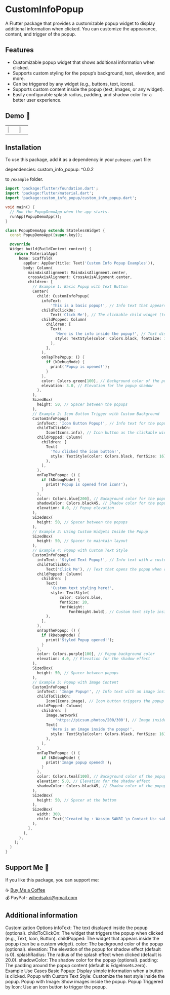 # CustomInfoPopup

A Flutter package that provides a customizable popup widget to display additional information when clicked. You can customize the appearance, content, and trigger of the popup.

## Features

- Customizable popup widget that shows additional information when clicked.
- Supports custom styling for the popup’s background, text, elevation, and more.
- Can be triggered by any widget (e.g., buttons, text, icons).
- Supports custom content inside the popup (text, images, or any widget).
- Easily configurable splash radius, padding, and shadow color for a better user experience.

## Demo 📸

<table>
  <tr>
    <td><img src="https://github.com/user-attachments/assets/0ab0a4b5-acfc-4320-927d-1cbd6ce1ddd5" width="30%"></td>
    <td><img src="https://github.com/user-attachments/assets/0274c4eb-9fbb-46af-beda-f2f8b641c3b5" width="30%"></td>
  </tr>
</table>

## Installation

To use this package, add it as a dependency in your `pubspec.yaml` file:

dependencies:
  custom_info_popup: ^0.0.2

to `/example` folder.

```dart
import 'package:flutter/foundation.dart';
import 'package:flutter/material.dart';
import 'package:custom_info_popup/custom_info_popup.dart';

void main() {
  // Run the PopupDemoApp when the app starts.
  runApp(PopupDemoApp());
}

class PopupDemoApp extends StatelessWidget {
  const PopupDemoApp({super.key});

  @override
  Widget build(BuildContext context) {
    return MaterialApp(
      home: Scaffold(
        appBar: AppBar(title: Text('Custom Info Popup Examples')),
        body: Column(
          mainAxisAlignment: MainAxisAlignment.center,
          crossAxisAlignment: CrossAxisAlignment.center,
          children: [
            // Example 1: Basic Popup with Text Button
            Center(
              child: CustomInfoPopup(
                infoText:
                    'This is a basic popup!', // Info text that appears in the popup
                childToClickOn:
                    Text('Click Me'), // The clickable child widget (text here)
                childPopped: Column(
                  children: [
                    Text(
                      'Here is the info inside the popup!', // Text displayed inside the popup
                      style: TextStyle(color: Colors.black, fontSize: 16),
                    ),
                  ],
                ),
                onTapThePopup: () {
                  if (kDebugMode) {
                    print('Popup is opened!');
                  }
                },
                color: Colors.green[100], // Background color of the popup
                elevation: 3.0, // Elevation for the popup shadow
              ),
            ),
            SizedBox(
              height: 50, // Spacer between the popups
            ),
            // Example 2: Icon Button Trigger with Custom Background
            CustomInfoPopup(
              infoText: 'Icon Button Popup!', // Info text for the popup
              childToClickOn:
                  Icon(Icons.info), // Icon button as the clickable widget
              childPopped: Column(
                children: [
                  Text(
                    'You clicked the icon button!',
                    style: TextStyle(color: Colors.black, fontSize: 16),
                  ),
                ],
              ),
              onTapThePopup: () {
                if (kDebugMode) {
                  print('Popup is opened from icon!');
                }
              },
              color: Colors.blue[200], // Background color for the popup
              shadowColor: Colors.black45, // Shadow color for the popup
              elevation: 8.0, // Popup elevation
            ),
            SizedBox(
              height: 50, // Spacer between the popups
            ),
            // Example 3: Using Custom Widgets Inside the Popup
            SizedBox(
              height: 50, // Spacer to maintain layout
            ),
            // Example 4: Popup with Custom Text Style
            CustomInfoPopup(
              infoText: 'Styled Text Popup!', // Info text with a custom style
              childToClickOn:
                  Text('Click Me'), // Text that opens the popup when clicked
              childPopped: Column(
                children: [
                  Text(
                    'Custom text styling here!',
                    style: TextStyle(
                        color: Colors.blue,
                        fontSize: 20,
                        fontWeight:
                            FontWeight.bold), // Custom text style inside popup
                  ),
                ],
              ),
              onTapThePopup: () {
                if (kDebugMode) {
                  print('Styled Popup opened!');
                }
              },
              color: Colors.purple[100], // Popup background color
              elevation: 4.0, // Elevation for the shadow effect
            ),
            SizedBox(
              height: 50, // Spacer between popups
            ),
            // Example 5: Popup with Image Content
            CustomInfoPopup(
              infoText: 'Image Popup!', // Info text with an image inside
              childToClickOn:
                  Icon(Icons.image), // Icon button triggers the popup
              childPopped: Column(
                children: [
                  Image.network(
                      'https://picsum.photos/200/300'), // Image inside popup
                  Text(
                    'Here is an image inside the popup!',
                    style: TextStyle(color: Colors.black, fontSize: 16),
                  ),
                ],
              ),
              onTapThePopup: () {
                if (kDebugMode) {
                  print('Image popup opened!');
                }
              },
              color: Colors.teal[100], // Background color of the popup
              elevation: 5.0, // Elevation for the shadow effect
              shadowColor: Colors.black45, // Shadow color of the popup
            ),
            SizedBox(
              height: 50, // Spacer at the bottom
            ),
            SizedBox(
              width: 300,
              child: Text('Created by : Wassim SAKRI \n Contact Us: sakriwassim@gmail.com '),
            ),
          ],
        ),
      ),
    );
  }
}

```

## Support Me 💖
If you like this package, you can support me:

☕ [Buy Me a Coffee](https://buymeacoffee.com/wassimsarki)  
💰 PayPal : wihedsakri@gmail.com

## Additional information

Customization Options
infoText: The text displayed inside the popup (optional).
childToClickOn: The widget that triggers the popup when clicked (e.g., Text, Icon, Button).
childPopped: The widget that appears inside the popup (can be a custom widget).
color: The background color of the popup (optional).
elevation: The elevation of the popup for shadow effect (default is 0).
splashRadius: The radius of the splash effect when clicked (default is 20.0).
shadowColor: The shadow color for the popup (optional).
padding: The padding around the popup content (default is EdgeInsets.zero).
Example Use Cases
Basic Popup: Display simple information when a button is clicked.
Popup with Custom Text Style: Customize the text style inside the popup.
Popup with Image: Show images inside the popup.
Popup Triggered by Icon: Use an icon button to trigger the popup.
